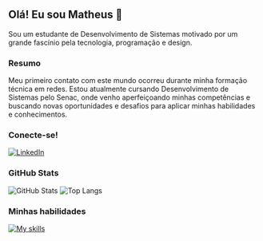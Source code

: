 ## Olá! Eu sou Matheus 👋
Sou um estudante de Desenvolvimento de Sistemas motivado por um grande fascínio pela tecnologia, programação e design.

### Resumo
Meu primeiro contato com este mundo ocorreu durante minha formação técnica em redes. Estou atualmente cursando Desenvolvimento de Sistemas pelo Senac, onde venho aperfeiçoando minhas competências e buscando novas oportunidades e desafios para aplicar minhas habilidades e conhecimentos.

### Conecte-se!
[![LinkedIn](https://img.shields.io/badge/LinkedIn-000?style=for-the-badge&logo=linkedin&logoColor=18c3f8)](https://www.linkedin.com/in/matheus-souza-anselmo-aba10a215/) 

### GitHub Stats
![GitHub Stats](https://github-readme-stats.vercel.app/api?username=Anselmo-Ma&theme=transparent&bg_color=000&border_color=&show_icons=true&icon_color=18c3f8&title_color=18c3f8&text_color=FFF) 
![Top Langs](https://github-readme-stats-git-masterrstaa-rickstaa.vercel.app/api/top-langs/?username=Anselmo-Ma&bg_color=000&border_color=FFF&title_color=18c3f8&text_color=FFF)


### Minhas habilidades
[![My skills](https://skillicons.dev/icons?i=html,css,js,react,git,azure,aws)](https://skillicons.dev)
